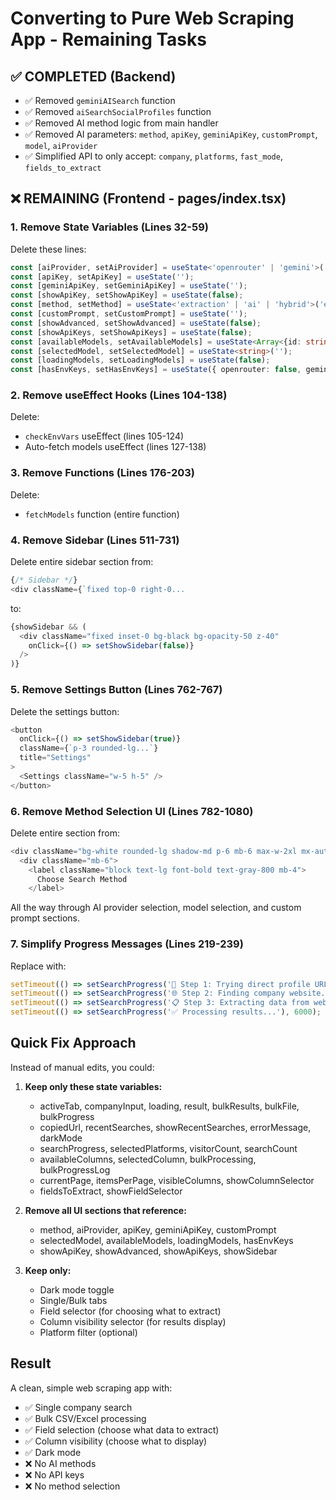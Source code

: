 # Converting to Pure Web Scraping App - Remaining Tasks

## ✅ COMPLETED (Backend)
- ✅ Removed `geminiAISearch` function
- ✅ Removed `aiSearchSocialProfiles` function  
- ✅ Removed AI method logic from main handler
- ✅ Removed AI parameters: `method`, `apiKey`, `geminiApiKey`, `customPrompt`, `model`, `aiProvider`
- ✅ Simplified API to only accept: `company`, `platforms`, `fast_mode`, `fields_to_extract`

## ❌ REMAINING (Frontend - pages/index.tsx)

### 1. Remove State Variables (Lines 32-59)
Delete these lines:
```typescript
const [aiProvider, setAiProvider] = useState<'openrouter' | 'gemini'>('openrouter');
const [apiKey, setApiKey] = useState('');
const [geminiApiKey, setGeminiApiKey] = useState('');
const [showApiKey, setShowApiKey] = useState(false);
const [method, setMethod] = useState<'extraction' | 'ai' | 'hybrid'>('extraction');
const [customPrompt, setCustomPrompt] = useState('');
const [showAdvanced, setShowAdvanced] = useState(false);
const [showApiKeys, setShowApiKeys] = useState(false);
const [availableModels, setAvailableModels] = useState<Array<{id: string; name: string; isFree?: boolean}>>([]);
const [selectedModel, setSelectedModel] = useState<string>('');
const [loadingModels, setLoadingModels] = useState(false);
const [hasEnvKeys, setHasEnvKeys] = useState({ openrouter: false, gemini: false });
```

### 2. Remove useEffect Hooks (Lines 104-138)
Delete:
- `checkEnvVars` useEffect (lines 105-124)
- Auto-fetch models useEffect (lines 127-138)

### 3. Remove Functions (Lines 176-203)
Delete:
- `fetchModels` function (entire function)

### 4. Remove Sidebar (Lines 511-731)
Delete entire sidebar section from:
```typescript
{/* Sidebar */}
<div className={`fixed top-0 right-0...
```
to:
```typescript
{showSidebar && (
  <div className="fixed inset-0 bg-black bg-opacity-50 z-40"
    onClick={() => setShowSidebar(false)}
  />
)}
```

### 5. Remove Settings Button (Lines 762-767)
Delete the settings button:
```typescript
<button
  onClick={() => setShowSidebar(true)}
  className={`p-3 rounded-lg...`}
  title="Settings"
>
  <Settings className="w-5 h-5" />
</button>
```

### 6. Remove Method Selection UI (Lines 782-1080)
Delete entire section from:
```typescript
<div className="bg-white rounded-lg shadow-md p-6 mb-6 max-w-2xl mx-auto">
  <div className="mb-6">
    <label className="block text-lg font-bold text-gray-800 mb-4">
      Choose Search Method
    </label>
```
All the way through AI provider selection, model selection, and custom prompt sections.

### 7. Simplify Progress Messages (Lines 219-239)
Replace with:
```typescript
setTimeout(() => setSearchProgress('🚀 Step 1: Trying direct profile URLs...'), 500);
setTimeout(() => setSearchProgress('🌐 Step 2: Finding company website...'), 2000);
setTimeout(() => setSearchProgress('📋 Step 3: Extracting data from website...'), 4000);
setTimeout(() => setSearchProgress('✅ Processing results...'), 6000);
```

## Quick Fix Approach

Instead of manual edits, you could:

1. **Keep only these state variables:**
   - activeTab, companyInput, loading, result, bulkResults, bulkFile, bulkProgress
   - copiedUrl, recentSearches, showRecentSearches, errorMessage, darkMode
   - searchProgress, selectedPlatforms, visitorCount, searchCount
   - availableColumns, selectedColumn, bulkProcessing, bulkProgressLog
   - currentPage, itemsPerPage, visibleColumns, showColumnSelector
   - fieldsToExtract, showFieldSelector

2. **Remove all UI sections that reference:**
   - method, aiProvider, apiKey, geminiApiKey, customPrompt
   - selectedModel, availableModels, loadingModels, hasEnvKeys
   - showApiKey, showAdvanced, showApiKeys, showSidebar

3. **Keep only:**
   - Dark mode toggle
   - Single/Bulk tabs
   - Field selector (for choosing what to extract)
   - Column visibility selector (for results display)
   - Platform filter (optional)

## Result
A clean, simple web scraping app with:
- ✅ Single company search
- ✅ Bulk CSV/Excel processing  
- ✅ Field selection (choose what data to extract)
- ✅ Column visibility (choose what to display)
- ✅ Dark mode
- ❌ No AI methods
- ❌ No API keys
- ❌ No method selection

